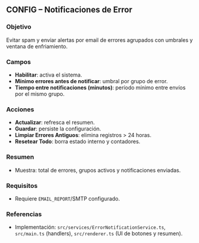 ## CONFIG – Notificaciones de Error

### Objetivo
Evitar spam y enviar alertas por email de errores agrupados con umbrales y ventana de enfriamiento.

### Campos
- **Habilitar**: activa el sistema.
- **Mínimo errores antes de notificar**: umbral por grupo de error.
- **Tiempo entre notificaciones (minutos)**: período mínimo entre envíos por el mismo grupo.

### Acciones
- **Actualizar**: refresca el resumen.
- **Guardar**: persiste la configuración.
- **Limpiar Errores Antiguos**: elimina registros > 24 horas.
- **Resetear Todo**: borra estado interno y contadores.

### Resumen
- Muestra: total de errores, grupos activos y notificaciones enviadas.

### Requisitos
- Requiere `EMAIL_REPORT`/SMTP configurado.

### Referencias
- Implementación: `src/services/ErrorNotificationService.ts`, `src/main.ts` (handlers), `src/renderer.ts` (UI de botones y resumen).
